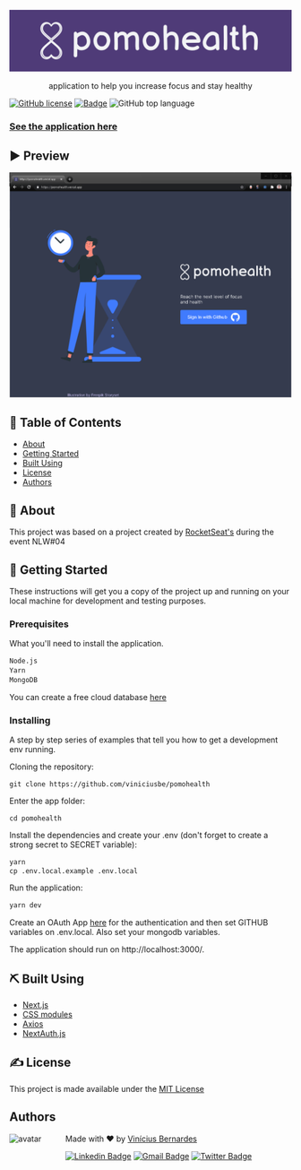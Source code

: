 <p align="center">
  <a href="https://github.com/viniciusbe/Move-it/blob/main/.github/images/github_logo.svg" rel="noopener">
 <img src="https://github.com/viniciusbe/Move-it/blob/main/.github/images/github_logo.svg" alt="Pomohealth logo"></a>
</p>


<p align="center"> application to help you increase focus and stay healthy
</p>

[![GitHub license](https://img.shields.io/github/license/viniciusbe/GoRestaurant-app?color=%234F3B78)](https://github.com/viniciusbe/GoRestaurant-app/blob/master/LICENSE) 
[![Badge](https://img.shields.io/badge/made%20by-Vin%C3%ADcius%20Bernardes-%234F3B78)](https://github.com/viniciusbe) 
![GitHub top language](https://img.shields.io/github/languages/top/viniciusbe/pomohealth)
 
 
### [See the application here](https://pomohealth.viniciusbernardes.dev/) 

## ▶ Preview


<p align="center">
  <a href="https://github.com/viniciusbe/Move-it/blob/main/.github/images/pomohealth-gif.gif">
    <img  src="https://github.com/viniciusbe/Move-it/blob/main/.github/images/pomohealth-gif.gif" title="Application gif" /></a>
</p>


## 📝 Table of Contents

- [About](#about)
- [Getting Started](#getting_started)
- [Built Using](#built_using)
- [License](#license)
- [Authors](#authors)

## 🧐 About <a name = "about"></a>

This project was based on a project created by [RocketSeat's](https://rocketseat.com.br/) during the event NLW#04

## 🏁 Getting Started <a name = "getting_started"></a>

These instructions will get you a copy of the project up and running on your local machine for development and testing purposes.

### Prerequisites

What you'll need to install the application.

```bash
Node.js
Yarn
MongoDB
```
You can create a free cloud database [here](https://www.mongodb.com/cloud/atlas)

### Installing

A step by step series of examples that tell you how to get a development env running.

Cloning the repository:

```
git clone https://github.com/viniciusbe/pomohealth
```

Enter the app folder:

```
cd pomohealth
```

Install the dependencies and create your .env (don't forget to create a strong secret to SECRET variable):

```
yarn
cp .env.local.example .env.local
```

Run the application:

```bash
yarn dev
```

Create an OAuth App [here](https://github.com/settings/developers) for the authentication and then set GITHUB variables on .env.local. Also set your mongodb variables.

The application should run on http://localhost:3000/.

## ⛏️ Built Using <a name = "built_using"></a>

- [Next.js](https://nextjs.org/)
- [CSS modules](https://github.com/css-modules/css-modules)
- [Axios](https://github.com/axios/axios)
- [NextAuth.js](https://next-auth.js.org/)

## ✍️ License <a name = "license"></a>

This project is made available under the [MIT License](https://github.com/viniciusbe/pomohealth/blob/master/LICENSE)


## Authors <a name = "license"></a> <a name="authors"></a>

<a href="https://github.com/viniciusbe">
  
 <img align="left" width="100" height="100" src="https://avatars.githubusercontent.com/u/61849613?s=460&u=246f8dbe8afcc6dec5999d2a6243121bcd4922be&v=4" alt="avatar"/>

</a>

Made with ❤ by [Vinícius Bernardes](https://github.com/viniciusbe)

[![Linkedin Badge](https://img.shields.io/badge/-LinkedIn-blue?style=flat-square&logo=Linkedin&logoColor=white)](https://www.linkedin.com/in/vinicius-bernardes-santos/)
[![Gmail Badge](https://img.shields.io/badge/-vinicius@vibesa.online-d14836?style=flat-square&logo=Gmail&logoColor=white)](mailto:vinicius@vibesa.online)
[![Twitter Badge](https://img.shields.io/twitter/url?label=Twitter&style=social&url=https%3A%2F%2Ftwitter.com%2FViniciusbern7)](https://twitter.com/Viniciusbern7)
